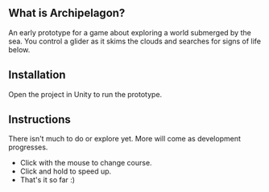 ## What is Archipelagon?

An early prototype for a game about exploring a world submerged by the sea. You control a glider as it skims the clouds and searches for signs of life below.

## Installation

Open the project in Unity to run the prototype.

## Instructions

There isn't much to do or explore yet. More will come as development progresses.

- Click with the mouse to change course.
- Click and hold to speed up.
- That's it so far :)
